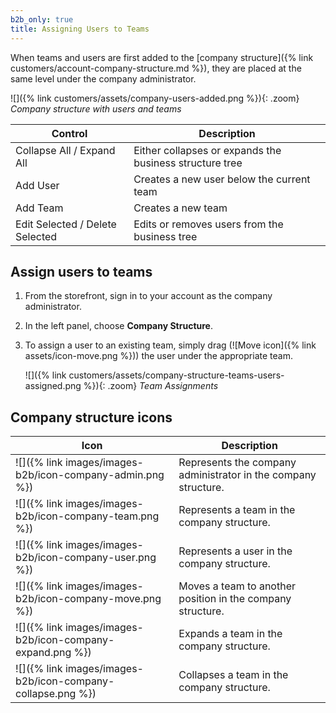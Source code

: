 ```yaml
---
b2b_only: true
title: Assigning Users to Teams
---
```


When teams and users are first added to the [company structure]({% link customers/account-company-structure.md %}), they are placed at the same level under the company administrator.

![]({% link customers/assets/company-users-added.png %}){: .zoom}
_Company structure with users and teams_

|Control|Description|
|--- |--- |
|Collapse All / Expand All |Either collapses or expands the business structure tree|
|Add User|Creates a new user below the current team|
|Add Team|Creates a new team|
|Edit Selected / Delete Selected|Edits or removes users from the business tree|

## Assign users to teams

1. From the storefront, sign in to your account as the company administrator.

1. In the left panel, choose **Company Structure**.

1. To assign a user to an existing team, simply drag (![Move icon]({% link assets/icon-move.png %})) the user under the appropriate team.

   ![]({% link customers/assets/company-structure-teams-users-assigned.png %}){: .zoom}
   _Team Assignments_

## Company structure icons

| Icon                                                        | Description                                                    |
|-------------------------------------------------------------|----------------------------------------------------------------|
| ![]({% link images/images-b2b/icon-company-admin.png %})    | Represents the company administrator in the company structure. |
| ![]({% link images/images-b2b/icon-company-team.png %})     | Represents a team in the company structure.                    |
| ![]({% link images/images-b2b/icon-company-user.png %})     | Represents a user in the company structure.                    |
| ![]({% link images/images-b2b/icon-company-move.png %})     | Moves a team to another position in the company structure.     |
| ![]({% link images/images-b2b/icon-company-expand.png %})   | Expands a team in the company structure.                       |
| ![]({% link images/images-b2b/icon-company-collapse.png %}) | Collapses a team in the company structure.                     |
